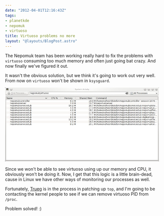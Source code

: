 ```yaml
---
date: "2012-04-01T12:16:43Z"
tags:
- planetkde
- nepomuk
- virtuoso
title: Virtuoso problems no more
layout: "@layouts/BlogPost.astro"
---
```


The Nepomuk team has been working really hard to fix the problems with
`virtuoso` consuming too much memory and often just going bat crazy. And
now finally we've figured it out.

It wasn't the obvious solution, but we think it's going to work out very
well. From now on `virtuoso` won't be shown in `ksysguard`.

![April Fools!][]

Since we won't be able to see virtuoso using up our memory and CPU, it
obviously won't be doing it. Now, I get that this logic is a little
brain-dead, cause in Linux we have other ways of monitoring our
processes as well.

Fortunately, [Trueg][] is in the process in patching up `top`, and I'm
going to be contacting the kernel people to see if we can remove
virtuoso PID from `/proc`.

Problem solved! :)

  [April Fools!]: /blog/images/2012/04/01/ksysguard-virtuoso.jpg
  [Trueg]: http://trueg.wordpress.com/
